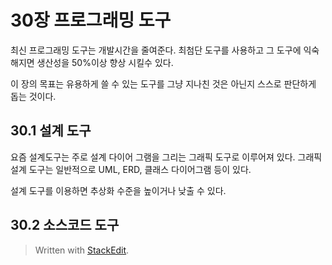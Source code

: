 # 30장 프로그래밍 도구

최신 프로그래밍 도구는 개발시간을 줄여준다. 최첨단 도구를 사용하고 그 도구에 익숙해지면 생산성을 50%이상 향상 시킬수 있다. 

이 장의 목표는 유용하게 쓸 수 있는 도구를 그냥 지나친 것은 아닌지 스스로 판단하게 돕는 것이다.

## 30.1 설계 도구

요즘 설계도구는 주로 설계 다이어 그램을 그리는 그래픽 도구로 이루어져 있다. 그래픽 설계 도구는 일반적으로 UML, ERD, 클래스 다이어그램 등이 있다.

설계 도구를 이용하면 추상화 수준을 높이거나 낮출 수 있다. 

## 30.2 소스코드 도구



> Written with [StackEdit](https://stackedit.io/).
<!--stackedit_data:
eyJoaXN0b3J5IjpbLTEyMDExMDI5MjgsLTE0MjAwNjYyNiwtOD
M0MjMxNDY3LC0xMjU1MDU4NTgyXX0=
-->